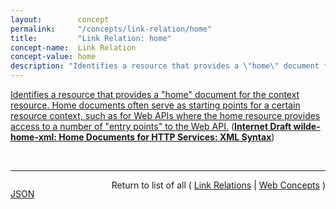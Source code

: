 ```yaml
---
layout:        concept
permalink:     "/concepts/link-relation/home"
title:         "Link Relation: home"
concept-name:  Link Relation
concept-value: home
description: "Identifies a resource that provides a \"home\" document for the context resource. Home documents often serve as starting points for a certain resource context, such as for Web APIs where the home resource provides access to a number of \"entry points\" to the Web API."
---
```


[Identifies a resource that provides a "home" document for the context resource. Home documents often serve as starting points for a certain resource context, such as for Web APIs where the home resource provides access to a number of "entry points" to the Web API.](http://tools.ietf.org/html/draft-wilde-home-xml-04#section-4.3.1 "Read documentation for Link Relation &#34;home&#34;") (**[Internet Draft wilde-home-xml: Home Documents for HTTP Services: XML Syntax](/specs/IETF/I-D/wilde-home-xml "The specification for HTTP API Home Documents provides a JSON syntax only. This specification provides an XML syntax for the same data model, so that the concept of Home Documents can be consistently exposed in both JSON- and XML-based HTTP APIs. It also defines the link relation type &#34;home&#34; so that applications can identify links to home documents.")**)

<br/>
<hr/>

<p style="float : left"><a href="./home.json" title="JSON representing this particular Web Concept value">JSON</a></p>
<p style="text-align: right">Return to list of all ( <a href="../link-relation/">Link Relations</a> | <a href="../">Web Concepts</a> )</p>
